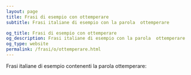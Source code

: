 ```yaml
---
layout: page
title: Frasi di esempio con ottemperare 
subtitle: Frasi italiane di esempio con la parola  ottemperare

og_title: Frasi di esempio con ottemperare 
og_description: Frasi italiane di esempio con la parola  ottemperare
og_type: website
permalink: /frasi/o/ottemperare.html
---
```


Frasi italiane di esempio contenenti la parola ottemperare:


